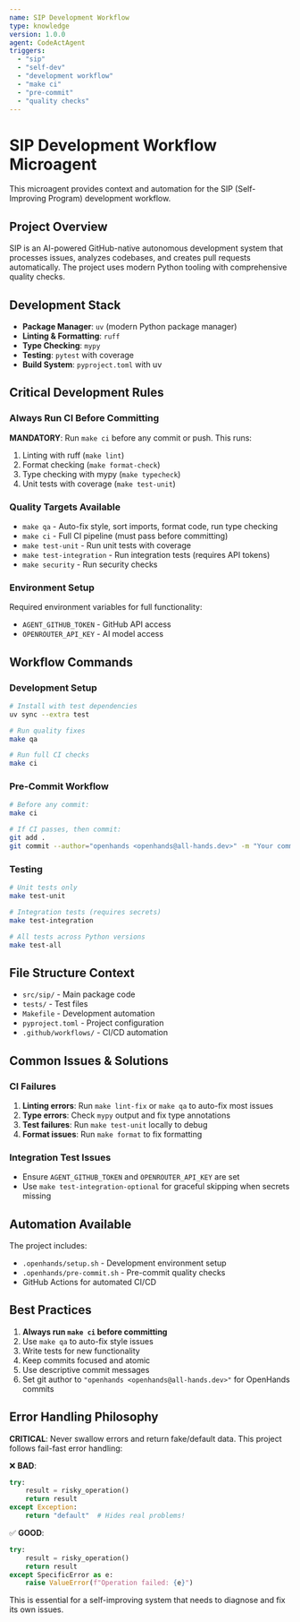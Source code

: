```yaml
---
name: SIP Development Workflow
type: knowledge
version: 1.0.0
agent: CodeActAgent
triggers:
  - "sip"
  - "self-dev"
  - "development workflow"
  - "make ci"
  - "pre-commit"
  - "quality checks"
---
```


# SIP Development Workflow Microagent

This microagent provides context and automation for the SIP (Self-Improving Program) development workflow.

## Project Overview

SIP is an AI-powered GitHub-native autonomous development system that processes issues, analyzes codebases, and creates pull requests automatically. The project uses modern Python tooling with comprehensive quality checks.

## Development Stack

- **Package Manager**: `uv` (modern Python package manager)
- **Linting & Formatting**: `ruff`
- **Type Checking**: `mypy`
- **Testing**: `pytest` with coverage
- **Build System**: `pyproject.toml` with uv

## Critical Development Rules

### Always Run CI Before Committing
**MANDATORY**: Run `make ci` before any commit or push. This runs:
1. Linting with ruff (`make lint`)
2. Format checking (`make format-check`)
3. Type checking with mypy (`make typecheck`)
4. Unit tests with coverage (`make test-unit`)

### Quality Targets Available
- `make qa` - Auto-fix style, sort imports, format code, run type checking
- `make ci` - Full CI pipeline (must pass before committing)
- `make test-unit` - Run unit tests with coverage
- `make test-integration` - Run integration tests (requires API tokens)
- `make security` - Run security checks

### Environment Setup
Required environment variables for full functionality:
- `AGENT_GITHUB_TOKEN` - GitHub API access
- `OPENROUTER_API_KEY` - AI model access

## Workflow Commands

### Development Setup
```bash
# Install with test dependencies
uv sync --extra test

# Run quality fixes
make qa

# Run full CI checks
make ci
```

### Pre-Commit Workflow
```bash
# Before any commit:
make ci

# If CI passes, then commit:
git add .
git commit --author="openhands <openhands@all-hands.dev>" -m "Your commit message"
```

### Testing
```bash
# Unit tests only
make test-unit

# Integration tests (requires secrets)
make test-integration

# All tests across Python versions
make test-all
```

## File Structure Context

- `src/sip/` - Main package code
- `tests/` - Test files
- `Makefile` - Development automation
- `pyproject.toml` - Project configuration
- `.github/workflows/` - CI/CD automation

## Common Issues & Solutions

### CI Failures
1. **Linting errors**: Run `make lint-fix` or `make qa` to auto-fix most issues
2. **Type errors**: Check `mypy` output and fix type annotations
3. **Test failures**: Run `make test-unit` locally to debug
4. **Format issues**: Run `make format` to fix formatting

### Integration Test Issues
- Ensure `AGENT_GITHUB_TOKEN` and `OPENROUTER_API_KEY` are set
- Use `make test-integration-optional` for graceful skipping when secrets missing

## Automation Available

The project includes:
- `.openhands/setup.sh` - Development environment setup
- `.openhands/pre-commit.sh` - Pre-commit quality checks
- GitHub Actions for automated CI/CD

## Best Practices

1. **Always run `make ci` before committing**
2. Use `make qa` to auto-fix style issues
3. Write tests for new functionality
4. Keep commits focused and atomic
5. Use descriptive commit messages
6. Set git author to `"openhands <openhands@all-hands.dev>"` for OpenHands commits

## Error Handling Philosophy

**CRITICAL**: Never swallow errors and return fake/default data. This project follows fail-fast error handling:

❌ **BAD**:
```python
try:
    result = risky_operation()
    return result
except Exception:
    return "default"  # Hides real problems!
```

✅ **GOOD**:
```python
try:
    result = risky_operation()
    return result
except SpecificError as e:
    raise ValueError(f"Operation failed: {e}")
```

This is essential for a self-improving system that needs to diagnose and fix its own issues.